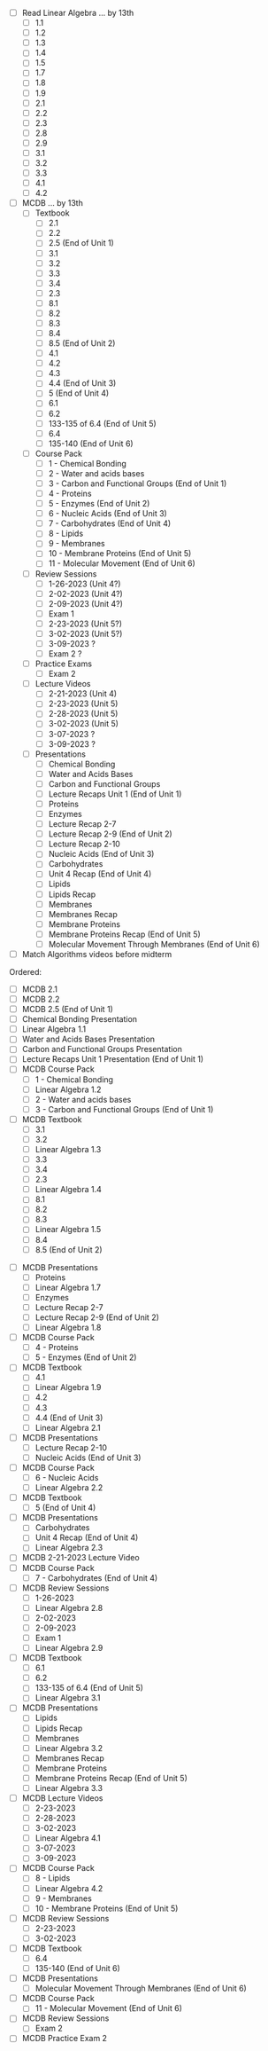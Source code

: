 * [ ] Read Linear Algebra ... by 13th
	* [ ] 1.1
	* [ ] 1.2
	* [ ] 1.3
	* [ ] 1.4
	* [ ] 1.5
	* [ ] 1.7
	* [ ] 1.8
	* [ ] 1.9
	* [ ] 2.1
	* [ ] 2.2
	* [ ] 2.3
	* [ ] 2.8
	* [ ] 2.9
	* [ ] 3.1
	* [ ] 3.2
	* [ ] 3.3
	* [ ] 4.1
	* [ ] 4.2
* [ ] MCDB ... by 13th
	* [ ] Textbook
		* [ ] 2.1
		* [ ] 2.2
		* [ ] 2.5 (End of Unit 1)
		* [ ] 3.1
		* [ ] 3.2
		* [ ] 3.3
		* [ ] 3.4
		* [ ] 2.3
		* [ ] 8.1
		* [ ] 8.2
		* [ ] 8.3
		* [ ] 8.4
		* [ ] 8.5 (End of Unit 2)
		* [ ] 4.1
		* [ ] 4.2
		* [ ] 4.3
		* [ ] 4.4 (End of Unit 3)
		* [ ] 5 (End of Unit 4)
		* [ ] 6.1
		* [ ] 6.2
		* [ ] 133-135 of 6.4 (End of Unit 5)
		* [ ] 6.4
		* [ ] 135-140 (End of Unit 6)
	* [ ] Course Pack
		* [ ] 1 - Chemical Bonding
		* [ ] 2 - Water and acids bases
		* [ ] 3 - Carbon and Functional Groups (End of Unit 1)
		* [ ] 4 - Proteins
		* [ ] 5 - Enzymes (End of Unit 2)
		* [ ] 6 - Nucleic Acids (End of Unit 3)
		* [ ] 7 - Carbohydrates (End of Unit 4)
		* [ ] 8 - Lipids
		* [ ] 9 - Membranes
		* [ ] 10 - Membrane Proteins (End of Unit 5)
		* [ ] 11 - Molecular Movement (End of Unit 6)
	* [ ] Review Sessions
		* [ ] 1-26-2023 (Unit 4?)
		* [ ] 2-02-2023 (Unit 4?)
		* [ ] 2-09-2023 (Unit 4?)
		* [ ] Exam 1
		* [ ] 2-23-2023 (Unit 5?)
		* [ ] 3-02-2023 (Unit 5?)
		* [ ] 3-09-2023 ?
		* [ ] Exam 2 ?
	* [ ] Practice Exams
		* [ ] Exam 2
	* [ ] Lecture Videos
		* [ ] 2-21-2023 (Unit 4)
		* [ ] 2-23-2023 (Unit 5)
		* [ ] 2-28-2023 (Unit 5)
		* [ ] 3-02-2023 (Unit 5)
		* [ ] 3-07-2023 ?
		* [ ] 3-09-2023 ?
	* [ ] Presentations
		* [ ] Chemical Bonding
		* [ ] Water and Acids Bases
		* [ ] Carbon and Functional Groups
		* [ ] Lecture Recaps Unit 1 (End of Unit 1)
		* [ ] Proteins
		* [ ] Enzymes
		* [ ] Lecture Recap 2-7
		* [ ] Lecture Recap 2-9 (End of Unit 2)
		* [ ] Lecture Recap 2-10
		* [ ] Nucleic Acids (End of Unit 3)
		* [ ] Carbohydrates
		* [ ] Unit 4 Recap (End of Unit 4)
		* [ ] Lipids
		* [ ] Lipids Recap
		* [ ] Membranes
		* [ ] Membranes Recap
		* [ ] Membrane Proteins
		* [ ] Membrane Proteins Recap (End of Unit 5)
		* [ ] Molecular Movement Through Membranes (End of Unit 6)
* [ ] Match Algorithms videos before midterm

Ordered:
- [ ] MCDB 2.1
- [ ] MCDB 2.2
- [ ] MCDB 2.5 (End of Unit 1)
- [ ] Chemical Bonding Presentation
- [ ] Linear Algebra 1.1
- [ ] Water and Acids Bases Presentation
- [ ] Carbon and Functional Groups Presentation
- [ ] Lecture Recaps Unit 1 Presentation (End of Unit 1)
- [ ] MCDB Course Pack
	- [ ] 1 - Chemical Bonding
	- [ ] Linear Algebra 1.2
	- [ ] 2 - Water and acids bases
	- [ ] 3 - Carbon and Functional Groups  (End of Unit 1)
- [ ] MCDB Textbook
	* [ ] 3.1
	* [ ] 3.2
	* [ ] Linear Algebra 1.3
	* [ ] 3.3
	* [ ] 3.4
	* [ ] 2.3
	* [ ] Linear Algebra 1.4
	* [ ] 8.1
	* [ ] 8.2
	* [ ] 8.3
	* [ ] Linear Algebra 1.5
	* [ ] 8.4
	* [ ] 8.5 (End of Unit 2)
* [ ] MCDB Presentations
	* [ ] Proteins
	* [ ] Linear Algebra 1.7
	* [ ] Enzymes
	* [ ] Lecture Recap 2-7
	* [ ] Lecture Recap 2-9 (End of Unit 2)
	* [ ] Linear Algebra 1.8
* [ ] MCDB Course Pack
	* [ ] 4 - Proteins
	* [ ] 5 - Enzymes (End of Unit 2)
* [ ] MCDB Textbook
	* [ ] 4.1
	* [ ] Linear Algebra 1.9
	* [ ] 4.2
	* [ ] 4.3
	* [ ] 4.4 (End of Unit 3)
	* [ ] Linear Algebra 2.1
* [ ] MCDB Presentations
	* [ ] Lecture Recap 2-10
	* [ ] Nucleic Acids (End of Unit 3)
* [ ] MCDB Course Pack
	* [ ] 6 - Nucleic Acids
	* [ ] Linear Algebra 2.2
* [ ] MCDB Textbook
	* [ ] 5 (End of Unit 4)
* [ ] MCDB Presentations
	* [ ] Carbohydrates
	* [ ] Unit 4 Recap (End of Unit 4)
	* [ ] Linear Algebra 2.3
* [ ] MCDB 2-21-2023 Lecture Video
* [ ] MCDB Course Pack
	* [ ] 7 - Carbohydrates (End of Unit 4)
* [ ] MCDB Review Sessions
	* [ ] 1-26-2023
	* [ ] Linear Algebra 2.8
	* [ ] 2-02-2023
	* [ ] 2-09-2023
	* [ ] Exam 1
	* [ ] Linear Algebra 2.9
* [ ] MCDB Textbook
	* [ ] 6.1
	* [ ] 6.2
	* [ ] 133-135 of 6.4 (End of Unit 5)
	* [ ] Linear Algebra 3.1
* [ ] MCDB Presentations
	* [ ] Lipids
	* [ ] Lipids Recap
	* [ ] Membranes
	* [ ] Linear Algebra 3.2
	* [ ] Membranes Recap
	* [ ] Membrane Proteins
	* [ ] Membrane Proteins Recap (End of Unit 5)
	* [ ] Linear Algebra 3.3
* [ ] MCDB Lecture Videos
	* [ ] 2-23-2023
	* [ ] 2-28-2023
	* [ ] 3-02-2023
	* [ ] Linear Algebra 4.1
	* [ ] 3-07-2023
	* [ ] 3-09-2023
* [ ] MCDB Course Pack
	* [ ] 8 - Lipids
	* [ ] Linear Algebra 4.2
	* [ ] 9 - Membranes
	* [ ] 10 - Membrane Proteins (End of Unit 5)
* [ ] MCDB Review Sessions
	* [ ] 2-23-2023
	* [ ] 3-02-2023
* [ ] MCDB Textbook
	* [ ] 6.4
	* [ ] 135-140 (End of Unit 6)
* [ ] MCDB Presentations
	* [ ] Molecular Movement Through Membranes (End of Unit 6)
* [ ] MCDB Course Pack
	* [ ] 11 - Molecular Movement (End of Unit 6)
* [ ] MCDB Review Sessions
	* [ ] Exam 2
* [ ] MCDB Practice Exam 2